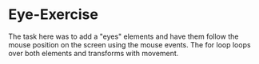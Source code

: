 # Eye-Exercise
The task here was to add a  "eyes" elements and have them follow the mouse position on the screen using the mouse events.
The for loop loops over both elements and transforms with movement. 
